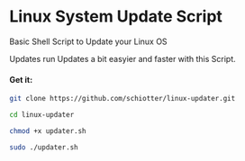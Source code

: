 # Linux System Update Script
Basic Shell Script to Update your Linux OS

Updates run Updates a bit easyier and faster with this Script.

#### Get it:

```bash
git clone https://github.com/schiotter/linux-updater.git

cd linux-updater

chmod +x updater.sh

sudo ./updater.sh
```
